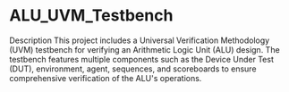 # ALU_UVM_Testbench
Description This project includes a Universal Verification Methodology (UVM) testbench for verifying an Arithmetic Logic Unit (ALU) design. The testbench features multiple components such as the Device Under Test (DUT), environment, agent, sequences, and scoreboards to ensure comprehensive verification of the ALU's operations.
